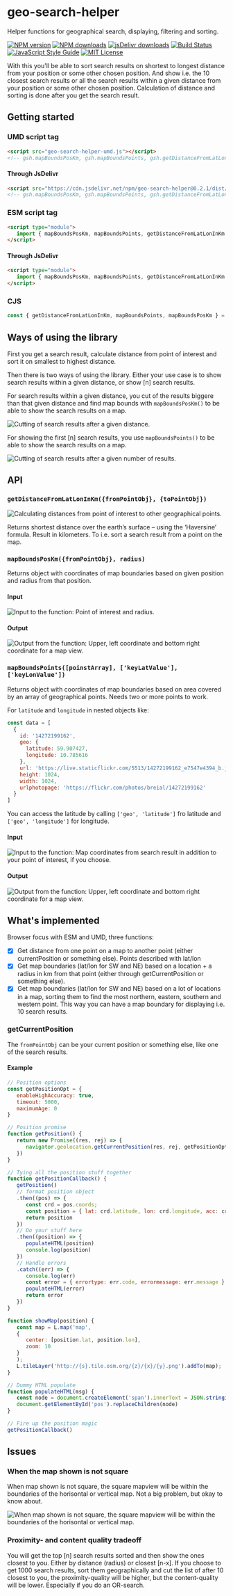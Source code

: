 # geo-search-helper
Helper functions for geographical search, displaying, filtering and sorting.

[![NPM version][npm-version-image]][npm-url]
[![NPM downloads][npm-downloads-image]][npm-url]
[![jsDelivr downloads](https://data.jsdelivr.com/v1/package/npm/geo-search-helper/badge?style=rounded)](https://www.jsdelivr.com/package/npm/geo-search-helper)
[![Build Status][CI-image]][CI-url]
[![JavaScript Style Guide][standardjs-image]][standardjs-url]
[![MIT License][license-image]][license-url]

With this you'll be able to sort search results on shortest to longest distance from your position or some other chosen position. And show i.e. the 10 closest search results or all the search results within a given distance from your position or some other chosen position. Calculation of distance and sorting is done after you get the search result.

## Getting started

### UMD script tag

```HTML
<script src="geo-search-helper-umd.js"></script>
<!-- gsh.mapBoundsPosKm, gsh.mapBoundsPoints, gsh.getDistanceFromLatLonInKm available -->
```

#### Through JsDelivr

```HTML
<script src="https://cdn.jsdelivr.net/npm/geo-search-helper@0.2.1/dist/geo-search-helper.umd.min.js"></script>
<!-- gsh.mapBoundsPosKm, gsh.mapBoundsPoints, gsh.getDistanceFromLatLonInKm available -->
```

### ESM script tag

```HTML
<script type="module">
   import { mapBoundsPosKm, mapBoundsPoints, getDistanceFromLatLonInKm } from 'geo-search-helper.esm.mjs'
</script>
```

#### Through JsDelivr

```HTML
<script type="module">
   import { mapBoundsPosKm, mapBoundsPoints, getDistanceFromLatLonInKm } from 'https://cdn.jsdelivr.net/npm/geo-search-helper/dist/geo-search-helper.esm.min.mjs'
</script>
```

### CJS

```JavaScript
const { getDistanceFromLatLonInKm, mapBoundsPoints, mapBoundsPosKm } = require('geo-search-helper')
```

## Ways of using the library

First you get a search result, calculate distance from point of interest and sort it on smallest to highest distance.

Then there is two ways of using the library. Either your use case is to show search results within a given distance, or show [n] search results.

For search results within a given distance, you cut of the results biggere than that given distance and find map bounds with `mapBoundsPosKm()` to be able to show the search results on a map.

![Cutting of search results after a given distance.](https://github.com/eklem/geo-search-helper/blob/trunk/mockups/preparing-for-max-distance.png)


For showing the first [n] search results, you use `mapBoundsPoints()` to be able to show the search results on a map.

![Cutting of search results after a given number of results.](https://github.com/eklem/geo-search-helper/blob/trunk/mockups/preparing-for-max-results.png)


## API

### `getDistanceFromLatLonInKm({fromPointObj}, {toPointObj})`

![Calculating distances from point of interest to other geographical points.](https://github.com/eklem/geo-search-helper/blob/trunk/mockups/getDistanceFromLatLonInKm.png)

Returns shortest distance over the earth’s surface – using the ‘Haversine’ formula. Result in kilometers. To i.e. sort a search result from a point on the map.

### `mapBoundsPosKm({fromPointObj}, radius)`

Returns object with coordinates of map boundaries based on given position and radius from that position.

#### Input
![Input to the function: Point of interest and radius.](https://github.com/eklem/geo-search-helper/blob/trunk/mockups/mapBoundsPosKm-input.png)

#### Output
![Output from the function: Upper, left coordinate and bottom right coordinate for a map view.](https://github.com/eklem/geo-search-helper/blob/trunk/mockups/mapBoundsPosKm-output.png)


### `mapBoundsPoints([poinstArray], ['keyLatValue'], ['keyLonValue'])`

Returns object with coordinates of map boundaries based on area covered by an array of geographical points. Needs two or more points to work.

For `latitude` and `longitude` in nested objects like:

```javaScript
const data = [
  {
    id: '14272199162',
    geo: {
      latitude: 59.907427,
      longitude: 10.785616
    },
    url: 'https://live.staticflickr.com/5513/14272199162_e7547e4394_b.jpg',
    height: 1024,
    width: 1024,
    urlphotopage: 'https://flickr.com/photos/breial/14272199162'
  }
]
```

You can access the latitude by calling `['geo', 'latitude']` fro latitude and `['geo', 'longitude']` for longitude.

#### Input
![Input to the function: Map coordinates from search result in addition to your point of interest, if you choose.](https://github.com/eklem/geo-search-helper/blob/trunk/mockups/mapBoundsPoints-input.png)

#### Output
![Output from the function: Upper, left coordinate and bottom right coordinate for a map view.](https://github.com/eklem/geo-search-helper/blob/trunk/mockups/mapBoundsPoints-output.png)

## What's implemented

Browser focus with ESM and UMD, three functions:

* [x] Get distance from one point on a map to another point (either currentPosition or something else). Points described with lat/lon
* [x] Get map boundaries (lat/lon for SW and NE) based on a location + a radius in km from that point (either through getCurrentPosition or something else).
* [x] Get map boundaries (lat/lon for SW and NE) based on a lot of locations in a map, sorting them to find the most northern, eastern, southern and western point. This way you can have a map boundary for displaying i.e. 10 search results.

### getCurrentPosition

The `fromPointObj` can be your current position or something else, like one of the search results.

#### Example

```javaScript
// Position options
const getPositionOpt = {
   enableHighAccuracy: true,
   timeout: 5000,
   maximumAge: 0
}

// Position promise
function getPosition() {
   return new Promise((res, rej) => {
      navigator.geolocation.getCurrentPosition(res, rej, getPositionOpt)
   })
}

// Tying all the position stuff together
function getPositionCallback() {
   getPosition()
   // format position object
   .then((pos) => {
      const crd = pos.coords;
      const position = { lat: crd.latitude, lon: crd.longitude, acc: crd.accuracy }          
      return position
   })
   // Do your stuff here
   .then((position) => {
      populateHTML(position)
      console.log(position)
   })
   // Handle errors
   .catch((err) => {
      console.log(err)
      const error = { errortype: err.code, errormessage: err.message }
      populateHTML(error)
      return error
   })
}

function showMap(position) {
   const map = L.map('map',
   {
      center: [position.lat, position.lon],
      zoom: 10
   }
   );
   L.tileLayer('http://{s}.tile.osm.org/{z}/{x}/{y}.png').addTo(map);
}

// Dummy HTML populate
function populateHTML(msg) {
   const node = document.createElement('span').innerText = JSON.stringify(msg, 2, ' ')
   document.getElementById('pos').replaceChildren(node)
}

// Fire up the position magic
getPositionCallback()
```

## Issues

### When the map shown is not square

When map shown is not square, the square mapview will be within the boundaries of the horisontal or vertical map. Not a big problem, but okay to know about.

![When map shown is not square, the square mapview will be within the boundaries of the horisontal or vertical map.](https://github.com/eklem/geo-search-helper/blob/trunk/mockups/map-shown-not-square.png)

### Proximity- and content quality tradeoff
You will get the top [n] search results sorted and then show the ones closest to you. Either by distance (radius) or closest [n-x]. If you choose to get 1000 search results, sort them geographically and cut the list of after 10 closest to you, the proximity-quality will be higher, but the content-quality will be lower. Especially if you do an OR-search.

[license-image]: https://img.shields.io/badge/license-MIT-blue.svg?style=flat
[license-url]: LICENSE
[npm-url]: https://npmjs.org/package/geo-search-helper
[npm-version-image]: https://img.shields.io/npm/v/geo-search-helper.svg?style=flat
[npm-downloads-image]: https://img.shields.io/npm/dm/geo-search-helper.svg?style=flat
[CI-url]: https://github.com/eklem/geo-search-helper/actions/workflows/tests.yml
[CI-image]: https://github.com/eklem/geo-search-helper/actions/workflows/tests.yml/badge.svg
[standardjs-url]: https://standardjs.com
[standardjs-image]: https://img.shields.io/badge/code_style-standard-brightgreen.svg?style=rounded